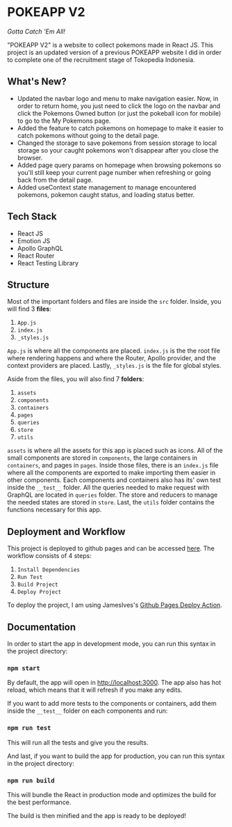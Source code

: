 # POKEAPP V2

_Gotta Catch 'Em All!_

"POKEAPP V2" is a website to collect pokemons made in React JS. This project is an updated version of a previous POKEAPP website I did in order to complete one of the recruitment stage of Tokopedia Indonesia.

## What's New?

* Updated the navbar logo and menu to make navigation easier. Now, in order to return home, you just need to click the logo on the navbar and click the Pokemons Owned button (or just the pokeball icon for mobile) to go to the My Pokemons page.
* Added the feature to catch pokemons on homepage to make it easier to catch pokemons without going to the detail page.
* Changed the storage to save pokemons from session storage to local storage so your caught pokemons won't disappear after you close the browser.
* Added page query params on homepage when browsing pokemons so you'll still keep your current page number when refreshing or going back from the detail page.
* Added useContext state management to manage encountered pokemons, pokemon caught status, and loading status better.

## Tech Stack

* React JS
* Emotion JS
* Apollo GraphQL
* React Router
* React Testing Library

## Structure

Most of the important folders and files are inside the `src` folder. Inside, you will find 3 __files__:

1. `App.js`
2. `index.js`
3. `_styles.js`

`App.js` is where all the components are placed. `index.js` is the the root file where rendering happens and where the Router, Apollo provider, and the context providers are placed. Lastly, `_styles.js` is the file for global styles.

Aside from the files, you will also find 7 __folders__:

1. `assets`
2. `components`
3. `containers`
4. `pages`
5. `queries`
6. `store`
7. `utils`

`assets` is where all the assets for this app is placed such as icons. All of the small components are stored in `components`, the large containers in `containers`, and pages in `pages`. Inside those files, there is an `index.js` file where all the components are exported to make importing them easier in other components. Each components and containers also has its' own test inside the `__test__` folder. All the queries needed to make request with GraphQL are located in `queries` folder. The store and reducers to manage the needed states are stored in `store`. Last, the `utils` folder contains the functions necessary for this app.

## Deployment and Workflow

This project is deployed to github pages and can be accessed [here](https://alifsiregar.github.io/pokeappv2/). The workflow consists of 4 steps:

1. `Install Dependencies`
2. `Run Test`
3. `Build Project`
4. `Deploy Project`

To deploy the project, I am using JamesIves's [Github Pages Deploy Action](https://github.com/JamesIves/github-pages-deploy-action).

## Documentation

In order to start the app in development mode,  you can run this syntax in the project directory:

### `npm start`

By default, the app will open in [http://localhost:3000](http://localhost:3000). The app also has hot reload, which means that it will refresh if you make any edits.

If you want to add more tests to the components or containers, add them inside the `__test__` folder on each components and run:

### `npm run test`

This will run all the tests and give you the results.

And last, if you want to build the app for production, you can run this syntax in the project directory:

### `npm run build`

This will bundle the React in production mode and optimizes the build for the best performance.

The build is then minified and the app is ready to be deployed!
